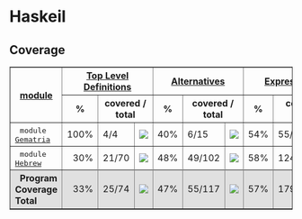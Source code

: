 # Haskeil
## Coverage
<html><head><meta http-equiv="Content-Type" content="text/html; charset=UTF-8">
</head><body><table class="dashboard" width="100%" border=1>
<tr><th rowspan=2><a href="https://htmlpreview.github.io/?https://github.com/dvulakh/haskeil/blob/main/coverage/hpc_index.html">module</a></th><th colspan=3><a href="https://htmlpreview.github.io/?https://github.com/dvulakh/haskeil/blob/main/coverage/hpc_index_fun.html">Top Level Definitions</a></th><th colspan=3><a href="https://htmlpreview.github.io/?https://github.com/dvulakh/haskeil/blob/main/coverage/hpc_index_alt.html">Alternatives</a></th><th colspan=3><a href="https://htmlpreview.github.io/?https://github.com/dvulakh/haskeil/blob/main/coverage/hpc_index_exp.html">Expressions</a></th></tr><tr><th>%</th><th colspan=2>covered / total</th><th>%</th><th colspan=2>covered / total</th><th>%</th><th colspan=2>covered / total</th></tr><tr>
<td>&nbsp;&nbsp;<tt>module <a href="https://htmlpreview.github.io/?https://github.com/dvulakh/haskeil/blob/main/coverage/Gematria.hs.html">Gematria</a></tt></td>
<td align="right">100%</td><td>4/4</td><td width=100><img src="https://progress-bar.dev/100"></td><td align="right">40%</td><td>6/15</td><td width=100><img src="https://progress-bar.dev/40"></td><td align="right">54%</td><td>55/101</td><td width=100><img src="https://progress-bar.dev/54"></td></tr>
<tr>
<td>&nbsp;&nbsp;<tt>module <a href="https://htmlpreview.github.io/?https://github.com/dvulakh/haskeil/blob/main/coverage/Hebrew.hs.html">Hebrew</a></tt></td>
<td align="right">30%</td><td>21/70</td><td width=100><img src="https://progress-bar.dev/30"></td><td align="right">48%</td><td>49/102</td><td width=100><img src="https://progress-bar.dev/48"></td><td align="right">58%</td><td>124/211</td><td width=100><img src="https://progress-bar.dev/58"></td></tr>
<tr></tr><tr style="background: #e0e0e0">
<th align=left>&nbsp;&nbsp;Program Coverage Total</tt></th>
<td align="right">33%</td><td>25/74</td><td width=100><img src="https://progress-bar.dev/33"></td><td align="right">47%</td><td>55/117</td><td width=100><img src="https://progress-bar.dev/47"></td><td align="right">57%</td><td>179/312</td><td width=100><img src="https://progress-bar.dev/57"></td></tr>
</table></body></html>
